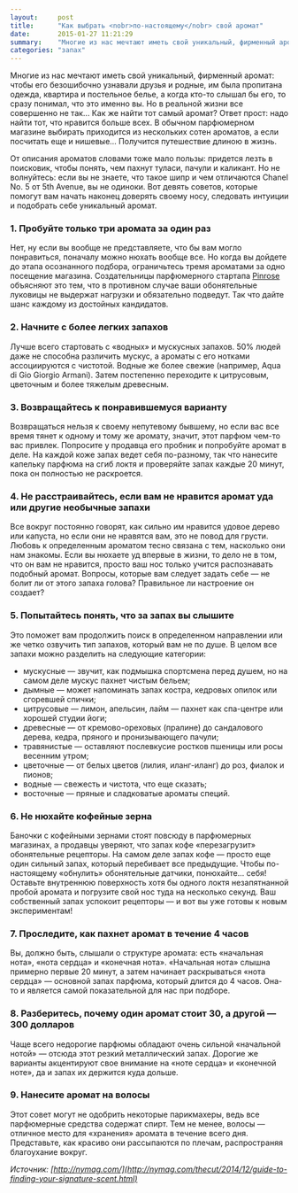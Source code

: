 ```yaml
---
layout:     post
title:      "Как выбрать <nobr>по-настоящему</nobr> свой аромат"
date:       2015-01-27 11:21:29
summary:    "Многие из нас мечтают иметь свой уникальный, фирменный аромат: чтобы его безошибочно узнавали друзья и родные, им была пропитана одежда, квартира и постельное белье, а когда кто-то слышал бы его, то сразу понимал, что это именно вы. Но в реальной жизни все совершенно не так… Как же найти тот самый аромат?"
categories: "запах"
---
```


Многие из нас мечтают иметь свой уникальный, фирменный аромат: чтобы его безошибочно узнавали друзья и родные, им была пропитана одежда, квартира и постельное белье, а когда кто-то слышал бы его, то сразу понимал, что это именно вы. Но в реальной жизни все совершенно не так... Как же найти тот самый аромат? Ответ прост: надо найти тот, что нравится больше всех. В обычном парфюмерном магазине выбирать приходится из нескольких сотен ароматов, а если посчитать еще и нишевые... Получится путешествие длиною в жизнь.

От описания ароматов словами тоже мало пользы: придется лезть в поисковик, чтобы понять, чем пахнут туласи, пачули и каликант. Но не волнуйтесь: если вы не знаете, что такое шипр и чем отличаются Chanel No. 5 от 5th Avenue, вы не одиноки. Вот девять советов, которые помогут вам начать наконец доверять своему носу, следовать интуиции и подобрать себе уникальный аромат.

### 1. Пробуйте только три аромата за один раз

Нет, ну если вы вообще не представляете, что бы вам могло понравиться, поначалу можно нюхать вообще все. Но когда вы дойдете до этапа осознанного подбора, ограничьтесь тремя ароматами за одно посещение магазина. Создательницы парфюмерного стартапа [Pinrose](https://www.pinrose.com/) объясняют это тем, что в противном случае ваши обонятельные луковицы не выдержат нагрузки и обязательно подведут. Так что дайте шанс каждому из достойных кандидатов.

### 2. Начните с более легких запахов

Лучше всего стартовать с «водных» и мускусных запахов. 50% людей даже не способна различить мускус, а ароматы с его нотками ассоциируются с чистотой. Водные же более свежие (например, Aqua di Gio Giorgio Armani). Затем постепенно переходите к цитрусовым, цветочным и более тяжелым древесным.

### 3. Возвращайтесь к понравившемуся варианту

Возвращаться нельзя к своему непутевому бывшему, но если вас все время тянет к одному и тому же аромату, значит, этот парфюм чем-то вас привлек. Попросите у продавца его пробник и попробуйте аромат в деле. На каждой коже запах ведет себя по-разному, так что нанесите капельку парфюма на сгиб локтя и проверяйте запах каждые 20 минут, пока он полностью не раскроется.

### 4. Не расстраивайтесь, если вам не нравится аромат уда или другие необычные запахи

Все вокруг постоянно говорят, как сильно им нравится удовое дерево или капуста, но если они не нравятся вам, это не повод для грусти. Любовь к определенным ароматом тесно связана с тем, насколько они нам знакомы. Если вы нюхаете уд впервые в жизни, то дело не в том, что он вам не нравится, просто ваш нос только учится распознавать подобный аромат. Вопросы, которые вам следует задать себе — не болит ли от этого запаха голова? Правильное ли настроение он создает?

### 5. Попытайтесь понять, что за запах вы слышите

Это поможет вам продолжить поиск в определенном направлении или же четко озвучить тип запахов, который вам не по душе. В целом все запахи можно разделить на следующие категории:

* мускусные — звучит, как подмышка спортсмена перед душем, но на самом деле мускус пахнет чистым бельем;
* дымные — может напоминать запах костра, кедровых опилок или сгоревшей спички;
* цитрусовые — лимон, апельсин, лайм — пахнет как спа-центре или хорошей студии йоги;
* древесные — от кремово-ореховых (пралине) до сандалового дерева, кедра, пряного и пронизывающего пачули;
* травянистые — оставляют послевкусие ростков пшеницы или росы весенним утром;
* цветочные — от белых цветов (лилия, иланг-иланг) до роз, фиалок и пионов;
* водные — свежесть и чистота, что еще сказать;
* восточные — пряные и сладковатые ароматы специй.

### 6. Не нюхайте кофейные зерна

Баночки с кофейными зернами стоят повсюду в парфюмерных магазинах, а продавцы уверяют, что запах кофе «перезагрузит» обонятельные рецепторы. На самом деле запах кофе — просто еще один сильный запах, который перебивает все предыдущие. Чтобы по-настоящему «обнулить» обонятельные датчики, понюхайте... себя! Оставьте внутреннюю поверхность хотя бы одного локтя незапятнанной пробой аромата и погрузите свой нос туда на несколько секунд. Ваш собственный запах успокоит рецепторы — и вот вы уже готовы к новым экспериментам!

### 7. Проследите, как пахнет аромат в течение 4 часов

Вы, должно быть, слышали о структуре аромата: есть «начальная нота», «нота сердца» и «конечная нота». «Начальная нота» слышна примерно первые 20 минут, а затем начинает раскрываться «нота сердца» — основной запах парфюма, который длится до 4 часов. Она-то и является самой показательной для нас при подборе.

### 8. Разберитесь, почему один аромат стоит 30, а другой — 300 долларов

Чаще всего недорогие парфюмы обладают очень сильной «начальной нотой» — отсюда этот резкий металлический запах. Дорогие же варианты акцентируют свое внимание на «ноте сердца» и «конечной ноте», да и запах их держится куда дольше.

### 9. Нанесите аромат на волосы

Этот совет могут не одобрить некоторые парикмахеры, ведь все парфюмерные средства содержат спирт. Тем не менее, волосы — отличное место для «хранения» аромата в течение всего дня. Представьте, как красиво они рассыпаются по плечам, распространяя благоухание вокруг.

_Источник: [http://nymag.com/](http://nymag.com/thecut/2014/12/guide-to-finding-your-signature-scent.html)_